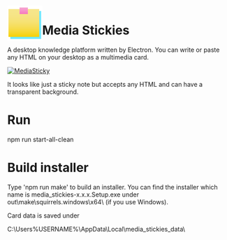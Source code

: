 <img alt="Media Stickies" src="https://github.com/canal874/media-stickies/blob/master/assets/madia-stickies-grad-icon-128x128.png" width=80 height=80 align="left"> 

# Media Stickies

A desktop knowledge platform written by Electron. You can write or paste any HTML on your desktop as a multimedia card.

[![MediaSticky](https://github.com/sosuisen/media-stickies/blob/images/mediasticky-1.0-movie-thumb.png)](https://www.youtube.com/watch?v=wqt9Pf4V6bg)

It looks like just a sticky note but accepts any HTML and can have a transparent background.

# Run

npm run start-all-clean

# Build installer

Type 'npm run make' to build an installer. You can find the installer which name is media_stickies-x.x.x.Setup.exe under out\make\squirrels.windows\x64\ (if you use Windows).

Card data is saved under 

C:\Users\%USERNAME%\AppData\Local\media_stickies_data\

